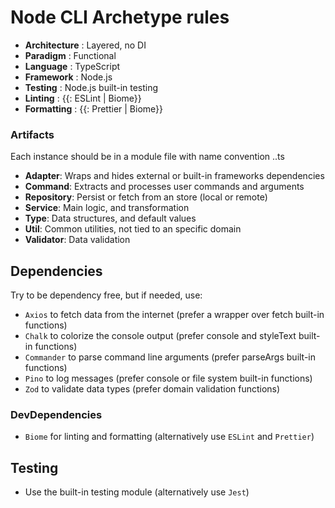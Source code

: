 # Node CLI Archetype rules

- **Architecture** : Layered, no DI
- **Paradigm** : Functional
- **Language** : TypeScript
- **Framework** : Node.js
- **Testing** : Node.js built-in testing
- **Linting** : {{: ESLint | Biome}}
- **Formatting** : {{: Prettier | Biome}}

### Artifacts

Each instance should be in a module file with name convention <intention>.<artifact>.ts 

- **Adapter**: Wraps and hides external or built-in frameworks dependencies
- **Command**: Extracts and processes user commands and arguments
- **Repository**: Persist or fetch from an store (local or remote)
- **Service**: Main logic, and transformation
- **Type**: Data structures, and default values
- **Util**: Common utilities, not tied to an specific domain
- **Validator**: Data validation


## Dependencies

Try to be dependency free, but if needed, use:

- `Axios` to fetch data from the internet (prefer a wrapper over fetch built-in functions)
- `Chalk` to colorize the console output (prefer console and styleText built-in functions)
- `Commander` to parse command line arguments (prefer parseArgs built-in functions)
- `Pino` to log messages (prefer console or file system built-in functions)
- `Zod` to validate data types (prefer domain validation functions)

### DevDependencies

- `Biome` for linting and formatting (alternatively use `ESLint` and `Prettier`)

## Testing

- Use the built-in testing module (alternatively use `Jest`)

